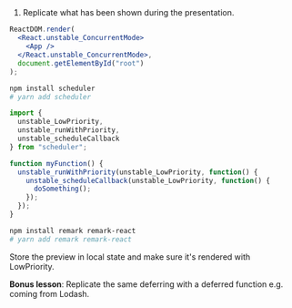 ##

1. Replicate what has been shown during the presentation.

```jsx
ReactDOM.render(
  <React.unstable_ConcurrentMode>
    <App />
  </React.unstable_ConcurrentMode>,
  document.getElementById("root")
);
```

```sh
npm install scheduler
# yarn add scheduler
```

```js
import {
  unstable_LowPriority,
  unstable_runWithPriority,
  unstable_scheduleCallback
} from "scheduler";
```

```js
function myFunction() {
  unstable_runWithPriority(unstable_LowPriority, function() {
    unstable_scheduleCallback(unstable_LowPriority, function() {
      doSomething();
    });
  });
}
```

```sh
npm install remark remark-react
# yarn add remark remark-react
```

Store the preview in local state and make sure it's rendered with LowPriority.

**Bonus lesson**: Replicate the same deferring with a deferred function e.g. coming from Lodash.
